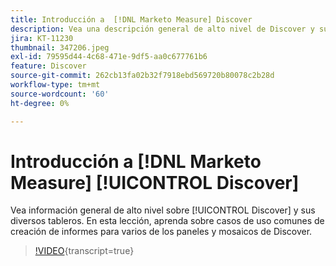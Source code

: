 ```yaml
---
title: Introducción a  [!DNL Marketo Measure] Discover
description: Vea una descripción general de alto nivel de Discover y sus distintos tableros. En esta lección, aprenda sobre casos de uso comunes de creación de informes para varios de los paneles y mosaicos de Discover.
jira: KT-11230
thumbnail: 347206.jpeg
exl-id: 79595d44-4c68-471e-9df5-aa0c677761b6
feature: Discover
source-git-commit: 262cb13fa02b32f7918ebd569720b80078c2b28d
workflow-type: tm+mt
source-wordcount: '60'
ht-degree: 0%

---
```


# Introducción a [!DNL Marketo Measure] [!UICONTROL Discover]

Vea información general de alto nivel sobre [!UICONTROL Discover] y sus diversos tableros. En esta lección, aprenda sobre casos de uso comunes de creación de informes para varios de los paneles y mosaicos de Discover.

>[!VIDEO](https://video.tv.adobe.com/v/347206/?learn=on){transcript=true}
